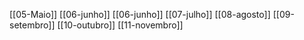 [[05-Maio]]
[[06-junho]]
[[06-junho]]
[[07-julho]]
[[08-agosto]]
[[09-setembro]]
[[10-outubro]]
[[11-novembro]]
